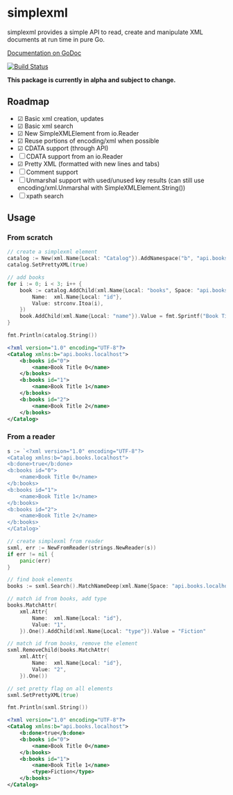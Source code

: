 simplexml
=========

simplexml provides a simple API to read, create and manipulate XML documents at run time in pure Go.

[Documentation on GoDoc](https://godoc.org/github.com/kylewolfe/simplexml)

[![Build Status](https://travis-ci.org/kylewolfe/simplexml.svg?branch=master)](https://travis-ci.org/kylewolfe/simplexml)

**This package is currently in alpha and subject to change.**

## Roadmap

- ☑ Basic xml creation, updates
- ☑ Basic xml search
- ☑ New SimpleXMLElement from io.Reader
- ☑ Reuse portions of encoding/xml when possible
- ☑ CDATA support (through API)
- ☐ CDATA support from an io.Reader
- ☑ Pretty XML (formatted with new lines and tabs)
- ☐ Comment support
- ☐ Unmarshal support with used/unused key results (can still use encoding/xml.Unmarshal with SimpleXMLElement.String())
- ☐ xpath search

## Usage

### From scratch

```go
// create a simplexml element
catalog := New(xml.Name{Local: "Catalog"}).AddNamespace("b", "api.books.localhost")
catalog.SetPrettyXML(true)

// add books
for i := 0; i < 3; i++ {
	book := catalog.AddChild(xml.Name{Local: "books", Space: "api.books.localhost"}).AddAttribute(xml.Attr{
		Name:  xml.Name{Local: "id"},
		Value: strconv.Itoa(i),
	})
	book.AddChild(xml.Name{Local: "name"}).Value = fmt.Sprintf("Book Title %v", strconv.Itoa(i))
}

fmt.Println(catalog.String())
```

```xml
<?xml version="1.0" encoding="UTF-8"?>
<Catalog xmlns:b="api.books.localhost">
	<b:books id="0">
		<name>Book Title 0</name>
	</b:books>
	<b:books id="1">
		<name>Book Title 1</name>
	</b:books>
	<b:books id="2">
		<name>Book Title 2</name>
	</b:books>
</Catalog>
```
### From a reader

```go
s := `<?xml version="1.0" encoding="UTF-8"?>
<Catalog xmlns:b="api.books.localhost">
<b:done>true</b:done>
<b:books id="0">
	<name>Book Title 0</name>
</b:books>
<b:books id="1">
	<name>Book Title 1</name>
</b:books>
<b:books id="2">
	<name>Book Title 2</name>
</b:books>
</Catalog>`

// create simplexml from reader
sxml, err := NewFromReader(strings.NewReader(s))
if err != nil {
	panic(err)
}

// find book elements
books := sxml.Search().MatchNameDeep(xml.Name{Space: "api.books.localhost", Local: "books"})

// match id from books, add type
books.MatchAttr(
	xml.Attr{
		Name:  xml.Name{Local: "id"},
		Value: "1",
	}).One().AddChild(xml.Name{Local: "type"}).Value = "Fiction"

// match id from books, remove the element
sxml.RemoveChild(books.MatchAttr(
	xml.Attr{
		Name:  xml.Name{Local: "id"},
		Value: "2",
	}).One())

// set pretty flag on all elements
sxml.SetPrettyXML(true)

fmt.Println(sxml.String())
```

```xml
<?xml version="1.0" encoding="UTF-8"?>
<Catalog xmlns:b="api.books.localhost">
	<b:done>true</b:done>
	<b:books id="0">
		<name>Book Title 0</name>
	</b:books>
	<b:books id="1">
		<name>Book Title 1</name>
		<type>Fiction</type>
	</b:books>
</Catalog>
```
